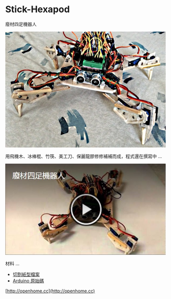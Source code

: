 # Stick-Hexapod

廢材四足機器人

![廢材四足機器人](picture2.jpg)

用飛機木、冰棒棍、竹筷、美工刀、保麗龍膠修修補補而成，程式還在撰寫中 …

[![廢材四足機器人](picture.jpg)](https://www.youtube.com/watch?v=mxfnD08Qb5k)

材料 …

- [切割紙型檔案](Hexapod.pdf)
- [Arduino 原始碼](src/Hexapod/Hexapod.ino) 

[http://openhome.cc](http://openhome.cc)